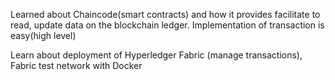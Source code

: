 Learned about Chaincode(smart contracts) and how it provides facilitate to read, update data on the blockchain ledger. Implementation of transaction is easy(high level)

Learn about deployment of Hyperledger Fabric (manage transactions), Fabric test network with Docker

